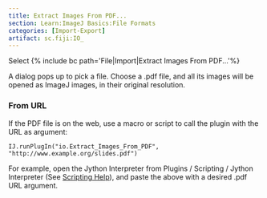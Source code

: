 ```yaml
---
title: Extract Images From PDF...
section: Learn:ImageJ Basics:File Formats
categories: [Import-Export]
artifact: sc.fiji:IO_
---
```



Select {% include bc path='File|Import|Extract Images From PDF...'%}

A dialog pops up to pick a file. Choose a .pdf file, and all its images will be opened as ImageJ images, in their original resolution.

### From URL

If the PDF file is on the web, use a macro or script to call the plugin with the URL as argument:

`IJ.runPlugIn("io.Extract_Images_From_PDF", "http://www.example.org/slides.pdf")`

For example, open the Jython Interpreter from Plugins / Scripting / Jython Interpreter (See [Scripting Help](/scripting)), and paste the above with a desired .pdf URL argument.

 
